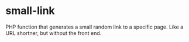 small-link
==========

PHP function that generates a small random link to a specific page. Like a URL shortner, but without the front end.
